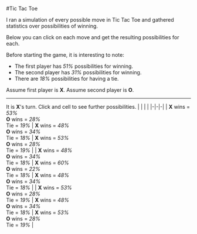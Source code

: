 #Tic Tac Toe

I ran a simulation of every possible move in Tic Tac Toe and gathered statistics over possibilities of winning.

Below you can click on each move and get the resulting possibilities for each.

Before starting the game, it is interesting to note:

* The first player has *51%* possibilities for winning.
* The second player has *31%* possibilities for winning.
* There are *18%* possibilities for having a tie.

Assume first player is **X**. Assume second player is **O**.

---

It is **X**'s turn. Click and cell to see further possibilities.
| | | |
|-|-|-|
| **X** wins = *53%*<br>**O** wins = *28%*<br>Tie = *19%* | **X** wins = *48%*<br>**O** wins = *34%*<br>Tie = *18%* | **X** wins = *53%*<br>**O** wins = *28%*<br>Tie = *19%* |
| **X** wins = *48%*<br>**O** wins = *34%*<br>Tie = *18%* | **X** wins = *60%*<br>**O** wins = *22%*<br>Tie = *18%* | **X** wins = *48%*<br>**O** wins = *34%*<br>Tie = *18%* |
| **X** wins = *53%*<br>**O** wins = *28%*<br>Tie = *19%* | **X** wins = *48%*<br>**O** wins = *34%*<br>Tie = *18%* | **X** wins = *53%*<br>**O** wins = *28%*<br>Tie = *19%* |
